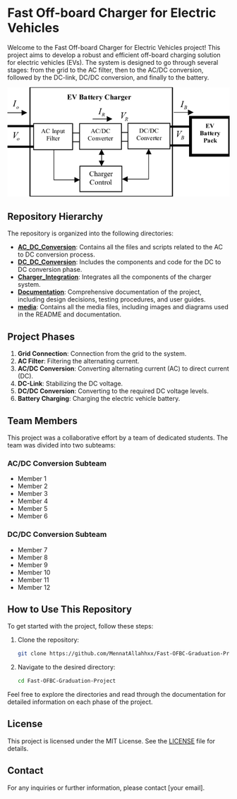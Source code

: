 # Fast Off-board Charger for Electric Vehicles

Welcome to the Fast Off-board Charger for Electric Vehicles project! This project aims to develop a robust and efficient off-board charging solution for electric vehicles (EVs). The system is designed to go through several stages: from the grid to the AC filter, then to the AC/DC conversion, followed by the DC-link, DC/DC conversion, and finally to the battery.

![System Diagram](media/diagramcharger.png)  

## Repository Hierarchy

The repository is organized into the following directories:

- [**AC_DC_Conversion**](./AC-DC_Conversion): Contains all the files and scripts related to the AC to DC conversion process.
- [**DC_DC_Conversion**](./DC-DC_conversion): Includes the components and code for the DC to DC conversion phase.
- [**Charger_Integration**](./Charger_Integration): Integrates all the components of the charger system.
- [**Documentation**](./Documentation): Comprehensive documentation of the project, including design decisions, testing procedures, and user guides.
- [**media**](./media): Contains all the media files, including images and diagrams used in the README and documentation.

## Project Phases

1. **Grid Connection**: Connection from the grid to the system.
2. **AC Filter**: Filtering the alternating current.
3. **AC/DC Conversion**: Converting alternating current (AC) to direct current (DC).
4. **DC-Link**: Stabilizing the DC voltage.
5. **DC/DC Conversion**: Converting to the required DC voltage levels.
6. **Battery Charging**: Charging the electric vehicle battery.

## Team Members

This project was a collaborative effort by a team of dedicated students. The team was divided into two subteams:

### AC/DC Conversion Subteam

- Member 1
- Member 2
- Member 3
- Member 4
- Member 5
- Member 6

### DC/DC Conversion Subteam

- Member 7
- Member 8
- Member 9
- Member 10
- Member 11
- Member 12

## How to Use This Repository

To get started with the project, follow these steps:

1. Clone the repository:
   ```sh
   git clone https://github.com/MennatAllahhxx/Fast-OFBC-Graduation-Project.git
   ```
2. Navigate to the desired directory:
   ```sh
   cd Fast-OFBC-Graduation-Project
   ```
Feel free to explore the directories and read through the documentation for detailed information on each phase of the project.

## License

This project is licensed under the MIT License. See the [LICENSE](LICENSE) file for details.

## Contact

For any inquiries or further information, please contact [your email].
